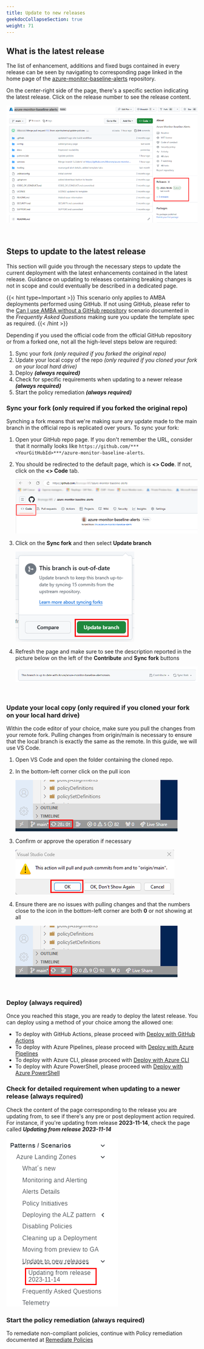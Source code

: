 ```yaml
---
title: Update to new releases
geekdocCollapseSection: true
weight: 71
---
```


## What is the latest release

The list of enhancement, additions and fixed bugs contained in every release can be seen by navigating to corresponding page linked in the home page of the [azure-monitor-baseline-alerts](https://github.com/Azure/azure-monitor-baseline-alerts) repository.

On the center-right side of the page, there's a specific section indicating the latest release. Click on the release number to see the release content.

![Releases](../media/Releases.png)

</br>

## Steps to update to the latest release

This section will guide you through the necessary steps to update the current deployment with the latest enhancements contained in the latest release. Guidance on updating to releases containing breaking changes is not in scope and could eventually be described in a dedicated page.

{{< hint type=Important >}}
This scenario only applies to AMBA deployments performed using GitHub. If not using GitHub, please refer to the [Can I use AMBA without a GitHub repository](../FAQ/#can-i-use-amba-without-a-github-repository) scenario documented in the *Frequently Asked Questions* making sure you update the template spec as required.
{{< /hint >}}

Depending if you used the official code from the official GitHub repository or from a forked one, not all the high-level steps below are required:

1. Sync your fork *(only required if you forked the original repo)*
2. Update your local copy of the repo *(only required if you cloned your fork on your local hard drive)*
3. Deploy ***(always required)***
4. Check for specific requirements when updating to a newer release ***(always required)***
5. Start the policy remediation ***(always required)***

### Sync your fork (only required if you forked the original repo)

Synching a fork means that we're making sure any update made to the main branch in the official repo is replicated over yours. To sync your fork:

1. Open your GitHub repo page. If you don't remember the URL, consider that it normally looks like `https://github.com/***<YourGitHubId>***/azure-monitor-baseline-alerts`.
2. You should be redirected to the default page, which is **<> Code**. If not, click on the **<> Code** tab.

    ![<> Code](../media/GitHub_Code.png)

3. Click on the **Sync fork** and then select **Update branch**

    ![Update branch](../media/UpdateBranch.png)

4. Refresh the page and make sure to see the description reported in the picture below on the left of the **Contribute** and **Sync fork** buttons

    ![Branch is up to date](../media/BranchUpToDate.png)

</br>

### Update your local copy (only required if you cloned your fork on your local hard drive)

Within the code editor of your choice, make sure you pull the changes from your remote fork. Pulling changes from origin/main is necessary to ensure that the local branch is exactly the same as the remote. In this guide, we will use VS Code.

1. Open VS Code and open the folder containing the cloned repo.
2. In the bottom-left corner click on the pull icon

    ![Pull icon](../media/PullIcon.png)

3. Confirm or approve the operation if necessary

    ![Confirm pull](../media/ConfirmPull.png)

4. Ensure there are no issues with pulling changes and that the numbers close to the icon in the bottom-left corner are both **0** or not showing at all

    ![Pull request completed](../media/PullCompleted.png)

</br>

### Deploy (always required)

Once you reached this stage, you are ready to deploy the latest release. You can deploy using a method of your choice among the allowed one:

- To deploy with GitHub Actions, please proceed with [Deploy with GitHub Actions](../deploy/Deploy-with-GitHub-Actions)
- To deploy with Azure Pipelines, please proceed with [Deploy with Azure Pipelines](../deploy/Deploy-with-Azure-Pipelines)
- To deploy with Azure CLI, please proceed with [Deploy with Azure CLI](../deploy/Deploy-with-Azure-CLI)
- To deploy with Azure PowerShell, please proceed with [Deploy with Azure PowerShell](../deploy/Deploy-with-Azure-PowerShell)

### Check for detailed requirement when updating to a newer release (always required)

Check the content of the page corresponding to the release you are updating from, to see if there's any pre or post deployment action required. For instance, if you're updating from release **2023-11-14**, check the page called ***Updating from release 2023-11-14***

  ![Updating from release](../media/UpdatingFromRelease.png)

### Start the policy remediation (always required)

To remediate non-compliant policies, continue with Policy remediation documented at [Remediate Policies](../deploy/Remediate-Policies)
